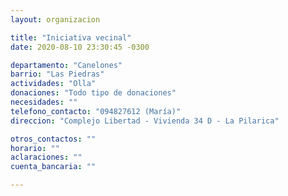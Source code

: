 ```yaml
---
layout: organizacion

title: "Iniciativa vecinal"
date: 2020-08-10 23:30:45 -0300

departamento: "Canelones"
barrio: "Las Piedras"
actividades: "Olla"
donaciones: "Todo tipo de donaciones"
necesidades: ""
telefono_contacto: "094827612 (María)"
direccion: "Complejo Libertad - Vivienda 34 D - La Pilarica"

otros_contactos: ""
horario: ""
aclaraciones: ""
cuenta_bancaria: ""

---
```

